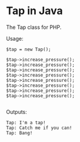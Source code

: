 Tap in Java
===========

The Tap class for PHP.

Usage:

```
$tap = new Tap();

$tap->increase_pressure();
$tap->increase_pressure();
$tap->increase_pressure();
$tap->increase_pressure();
$tap->increase_pressure();
$tap->increase_pressure();
$tap->increase_pressure();
$tap->increase_pressure();


```

Outputs:
```
Tap: I'm a tap!
Tap: Catch me if you can!
Tap: Bang!
```

